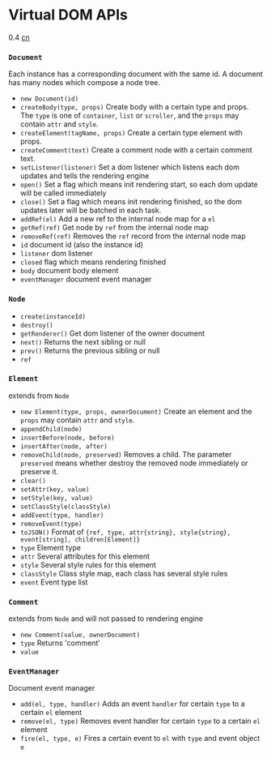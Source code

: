 # Virtual DOM APIs
<span class="weex-version">0.4</span>
<a href="https://github.com/weexteam/article/wiki/%E6%AC%A2%E8%BF%8E%E5%8F%82%E4%B8%8EWeex%E4%B8%AD%E6%96%87%E6%96%87%E6%A1%A3%E7%BF%BB%E8%AF%91"  class="weex-translate incomplete">cn</a>

### `Document`

Each instance has a corresponding document with the same id. A document has many nodes which compose a node tree.

* `new Document(id)`
* `createBody(type, props)` Create body with a certain type and props. The `type` is one of `container`, `list` or `scroller`, and the `props` may contain `attr` and `style`.
* `createElement(tagName, props)` Create a certain type element with props.
* `createComment(text)` Create a comment node with a certain comment text.
* `setListener(listener)` Set a dom listener which listens each dom updates and tells the rendering engine
* `open()` Set a flag which means init rendering start, so each dom update will be called immediately
* `close()` Set a flag which means init rendering finished, so the dom updates later will be batched in each task.
* `addRef(el)` Add a new ref to the internal node map for a `el`
* `getRef(ref)` Get node by `ref` from the internal node map
* `removeRef(ref)` Removes the `ref` record from the internal node map
* `id` document id (also the instance id)
* `listener` dom listener
* `closed` flag which means rendering finished
* `body` document body element
* `eventManager` document event manager

### `Node`

* `create(instanceId)`
* `destroy()`
* `getRenderer()` Get dom listener of the owner document
* `next()` Returns the next sibling or null
* `prev()` Returns the previous sibling or null
* `ref`

### `Element`

extends from `Node`

* `new Element(type, props, ownerDocument)` Create an element and the `props` may contain `attr` and `style`.
* `appendChild(node)`
* `insertBefore(node, before)`
* `insertAfter(node, after)`
* `removeChild(node, preserved)` Removes a child. The parameter `preserved` means whether destroy the removed node immediately or preserve it.
* `clear()`
* `setAttr(key, value)`
* `setStyle(key, value)`
* `setClassStyle(classStyle)`
* `addEvent(type, handler)`
* `removeEvent(type)`
* `toJSON()` Format of `{ref, type, attr{string}, style{string}, event[string], children[Element]}`
* `type` Element type
* `attr` Several attributes for this element
* `style` Several style rules for this element
* `classStyle` Class style map, each class has several style rules
* `event` Event type list

### `Comment`

extends from `Node` and will not passed to rendering engine

* `new Comment(value, ownerDocument)`
* `type` Returns 'comment'
* `value`

### `EventManager`

Document event manager

* `add(el, type, handler)` Adds an event `handler` for certain `type` to a certain `el` element
* `remove(el, type)` Removes event handler for certain `type` to a certain `el` element
* `fire(el, type, e)` Fires a certain event to `el` with `type` and event object `e`
